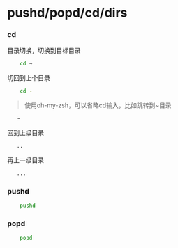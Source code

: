 # pushd/popd/cd/dirs

### cd
目录切换，切换到目标目录
```bash
    cd ~
```
切回到上个目录
```bash
    cd -
```
>使用oh-my-zsh，可以省略cd输入，比如跳转到~目录
```bash
   ~ 
```
回到上级目录
```bash
   .. 
```
再上一级目录
```bash
   ... 
```

### pushd
```bash
    pushd
```

### popd
```bash
    popd
```

